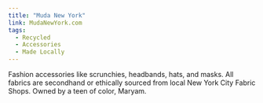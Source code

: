 ```yaml
---
title: "Muda New York"
link: MudaNewYork.com
tags:
  - Recycled
  - Accessories
  - Made Locally
---
```

Fashion accessories like scrunchies, headbands, hats, and masks. All fabrics are secondhand or ethically sourced from local New York City Fabric Shops. Owned by a teen of color, Maryam. 
